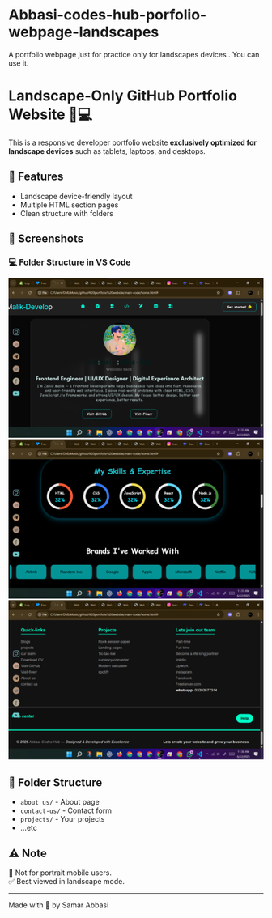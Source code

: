 # Abbasi-codes-hub-porfolio-webpage-landscapes
A portfolio webpage just for practice only for landscapes devices . You can use it.
# Landscape-Only GitHub Portfolio Website 🌄💻

This is a responsive developer portfolio website **exclusively optimized for landscape devices** such as tablets, laptops, and desktops.

## 🌟 Features

- Landscape device-friendly layout
- Multiple HTML section pages
- Clean structure with folders

## 📸 Screenshots

### 💻 Folder Structure in VS Code

![screenshot](home-card.png)
![screenshot](experties.png)
![screenshot](footer.png)

## 📁 Folder Structure

- `about us/` - About page  
- `contact-us/` - Contact form  
- `projects/` - Your projects  
- ...etc

## ⚠️ Note

🚫 Not for portrait mobile users.  
✅ Best viewed in landscape mode.

---

Made with 💙 by Samar Abbasi
